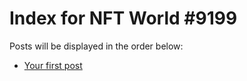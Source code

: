 # Index for NFT World #9199
Posts will be displayed in the order below:

- [Your first post](./001-first.md)

